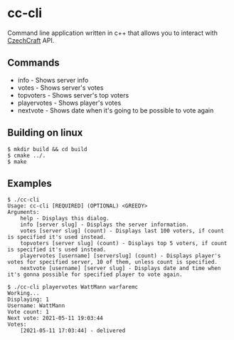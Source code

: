 
# cc-cli
Command line application written in c++ that allows you to interact with [CzechCraft](https://czech-craft.eu) API.

## Commands
- info - Shows server info
- votes - Shows server's votes
- topvoters - Shows server's top voters
- playervotes - Shows player's votes
- nextvote - Shows date  when it's going to be possible to vote again

## Building on linux
```
$ mkdir build && cd build
$ cmake ../.
$ make
```

## Examples
```
$ ./cc-cli
Usage: cc-cli [REQUIRED] (OPTIONAL) <GREEDY>
Arguments:
	help - Displays this dialog.
	info [server slug] - Displays the server information.
	votes [server slug] (count) - Displays last 100 voters, if count is specified it's used instead.
	topvoters [server slug] (count) - Displays top 5 voters, if count is specified it's used instead.
	playervotes [username] [serverslug] (count) - Displays player's votes for specified server, 10 of them, unless count is specified.
	nextvote [username] [server slug] - Displays date and time when it's gonna possible for specified player to vote again.
```

```
$ ./cc-cli playervotes WattMann warfaremc
Working...
Displaying: 1
Username: WattMann
Vote count: 1
Next vote: 2021-05-11 19:03:44
Votes:
	[2021-05-11 17:03:44] - delivered
```
